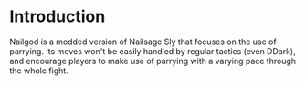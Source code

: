 # Introduction
Nailgod is a modded version of Nailsage Sly that focuses on the use of parrying. Its moves won't be easily handled by regular tactics (even DDark), and encourage players to make use of parrying with a varying pace through the whole fight.
